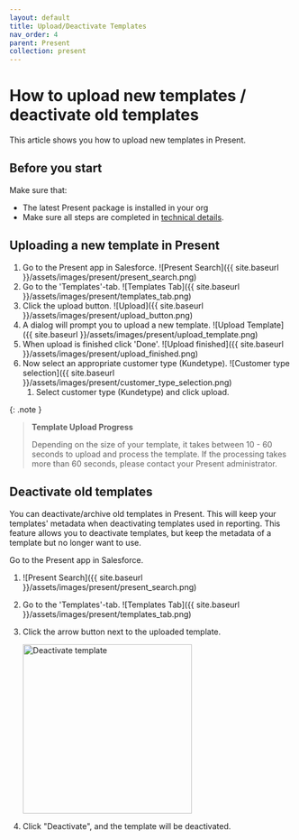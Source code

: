 ```yaml
---
layout: default
title: Upload/Deactivate Templates
nav_order: 4
parent: Present
collection: present
---
```


# How to upload new templates / deactivate old templates 

This article shows you how to upload new templates in Present.

## Before you start

Make sure that:
- The latest Present package is installed in your org
- Make sure all steps are completed in [technical details](../present-technical-details).

## Uploading a new template in Present

1. Go to the Present app in Salesforce.
![Present Search]({{ site.baseurl }}/assets/images/present/present_search.png)
2. Go to the 'Templates'-tab.
![Templates Tab]({{ site.baseurl }}/assets/images/present/templates_tab.png)
3. Click the upload button.
![Upload]({{ site.baseurl }}/assets/images/present/upload_button.png)
4. A dialog will prompt you to upload a new template.
![Upload Template]({{ site.baseurl }}/assets/images/present/upload_template.png)
5. When upload is finished click 'Done'.
![Upload finished]({{ site.baseurl }}/assets/images/present/upload_finished.png)
6. Now select an appropriate customer type (Kundetype).
![Customer type selection]({{ site.baseurl }}/assets/images/present/customer_type_selection.png)
   1. Select customer type (Kundetype) and click upload.

{: .note }
> **Template Upload Progress**
>
> Depending on the size of your template, it takes between 10 - 60 seconds to upload and process the template.
> If the processing takes more than 60 seconds, please contact your Present administrator.

## Deactivate old templates

You can deactivate/archive old templates in Present. This will keep your templates' metadata when deactivating templates used in reporting. This feature allows you to deactivate templates, but keep the metadata of a template but no longer want to use.

Go to the Present app in Salesforce.
1. ![Present Search]({{ site.baseurl }}/assets/images/present/present_search.png)
2. Go to the 'Templates'-tab.
   ![Templates Tab]({{ site.baseurl }}/assets/images/present/templates_tab.png)
3. Click the arrow button next to the uploaded template.

   <img alt="Deactivate template" src="{{ site.baseurl }}/assets/images/present/deactivate.png" width="300"/>
4. Click "Deactivate", and the template will be deactivated.
